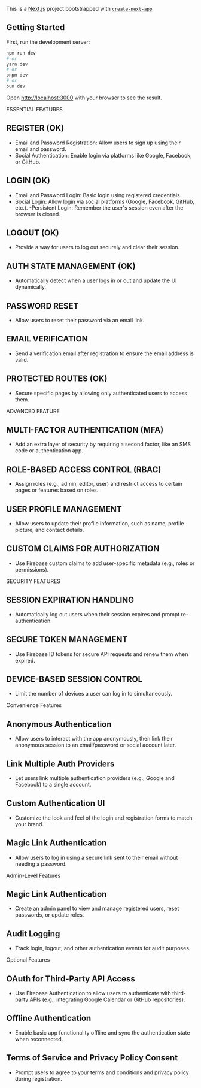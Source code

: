 This is a [Next.js](https://nextjs.org) project bootstrapped with [`create-next-app`](https://nextjs.org/docs/app/api-reference/cli/create-next-app).

## Getting Started

First, run the development server:

```bash
npm run dev
# or
yarn dev
# or
pnpm dev
# or
bun dev
```

Open [http://localhost:3000](http://localhost:3000) with your browser to see the result.

ESSENTIAL FEATURES

## REGISTER (OK)

-   Email and Password Registration: Allow users to sign up using their email and password.
-   Social Authentication: Enable login via platforms like Google, Facebook, or GitHub.

## LOGIN (OK)

-   Email and Password Login: Basic login using registered credentials.
-   Social Login: Allow login via social platforms (Google, Facebook, GitHub, etc.). -Persistent Login: Remember the user's session even after the browser is closed.

## LOGOUT (OK)

-   Provide a way for users to log out securely and clear their session.

## AUTH STATE MANAGEMENT (OK)

-   Automatically detect when a user logs in or out and update the UI dynamically.

## PASSWORD RESET

-   Allow users to reset their password via an email link.

## EMAIL VERIFICATION

-   Send a verification email after registration to ensure the email address is valid.

## PROTECTED ROUTES (OK)

-   Secure specific pages by allowing only authenticated users to access them.

ADVANCED FEATURE

## MULTI-FACTOR AUTHENTICATION (MFA)

-   Add an extra layer of security by requiring a second factor, like an SMS code or authentication app.

## ROLE-BASED ACCESS CONTROL (RBAC)

-   Assign roles (e.g., admin, editor, user) and restrict access to certain pages or features based on roles.

## USER PROFILE MANAGEMENT

-   Allow users to update their profile information, such as name, profile picture, and contact details.

## CUSTOM CLAIMS FOR AUTHORIZATION

-   Use Firebase custom claims to add user-specific metadata (e.g., roles or permissions).

SECURITY FEATURES

## SESSION EXPIRATION HANDLING

-   Automatically log out users when their session expires and prompt re-authentication.

## SECURE TOKEN MANAGEMENT

-   Use Firebase ID tokens for secure API requests and renew them when expired.

## DEVICE-BASED SESSION CONTROL

-   Limit the number of devices a user can log in to simultaneously.

Convenience Features

## Anonymous Authentication

-   Allow users to interact with the app anonymously, then link their anonymous session to an email/password or social account later.

## Link Multiple Auth Providers

-   Let users link multiple authentication providers (e.g., Google and Facebook) to a single account.

## Custom Authentication UI

-   Customize the look and feel of the login and registration forms to match your brand.

## Magic Link Authentication

-   Allow users to log in using a secure link sent to their email without needing a password.

Admin-Level Features

## Magic Link Authentication

-   Create an admin panel to view and manage registered users, reset passwords, or update roles.

## Audit Logging

-   Track login, logout, and other authentication events for audit purposes.

Optional Features

## OAuth for Third-Party API Access

-   Use Firebase Authentication to allow users to authenticate with third-party APIs (e.g., integrating Google Calendar or GitHub repositories).

## Offline Authentication

-   Enable basic app functionality offline and sync the authentication state when reconnected.

## Terms of Service and Privacy Policy Consent

-   Prompt users to agree to your terms and conditions and privacy policy during registration.

